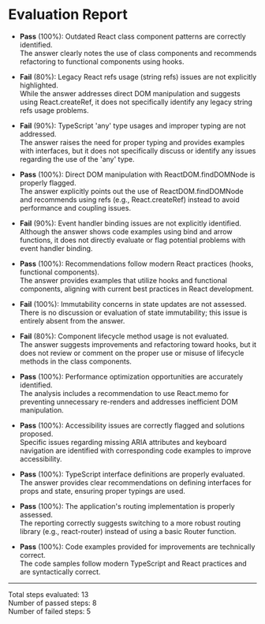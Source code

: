 # Evaluation Report

- **Pass** (100%): Outdated React class component patterns are correctly identified.  
  The answer clearly notes the use of class components and recommends refactoring to functional components using hooks.

- **Fail** (80%): Legacy React refs usage (string refs) issues are not explicitly highlighted.  
  While the answer addresses direct DOM manipulation and suggests using React.createRef, it does not specifically identify any legacy string refs usage problems.

- **Fail** (90%): TypeScript 'any' type usages and improper typing are not addressed.  
  The answer raises the need for proper typing and provides examples with interfaces, but it does not specifically discuss or identify any issues regarding the use of the 'any' type.

- **Pass** (100%): Direct DOM manipulation with ReactDOM.findDOMNode is properly flagged.  
  The answer explicitly points out the use of ReactDOM.findDOMNode and recommends using refs (e.g., React.createRef) instead to avoid performance and coupling issues.

- **Fail** (90%): Event handler binding issues are not explicitly identified.  
  Although the answer shows code examples using bind and arrow functions, it does not directly evaluate or flag potential problems with event handler binding.

- **Pass** (100%): Recommendations follow modern React practices (hooks, functional components).  
  The answer provides examples that utilize hooks and functional components, aligning with current best practices in React development.

- **Fail** (100%): Immutability concerns in state updates are not assessed.  
  There is no discussion or evaluation of state immutability; this issue is entirely absent from the answer.

- **Fail** (80%): Component lifecycle method usage is not evaluated.  
  The answer suggests improvements and refactoring toward hooks, but it does not review or comment on the proper use or misuse of lifecycle methods in the class components.

- **Pass** (100%): Performance optimization opportunities are accurately identified.  
  The analysis includes a recommendation to use React.memo for preventing unnecessary re-renders and addresses inefficient DOM manipulation.

- **Pass** (100%): Accessibility issues are correctly flagged and solutions proposed.  
  Specific issues regarding missing ARIA attributes and keyboard navigation are identified with corresponding code examples to improve accessibility.

- **Pass** (100%): TypeScript interface definitions are properly evaluated.  
  The answer provides clear recommendations on defining interfaces for props and state, ensuring proper typings are used.

- **Pass** (100%): The application's routing implementation is properly assessed.  
  The reporting correctly suggests switching to a more robust routing library (e.g., react-router) instead of using a basic Router function.

- **Pass** (100%): Code examples provided for improvements are technically correct.  
  The code samples follow modern TypeScript and React practices and are syntactically correct.

---

Total steps evaluated: 13  
Number of passed steps: 8  
Number of failed steps: 5